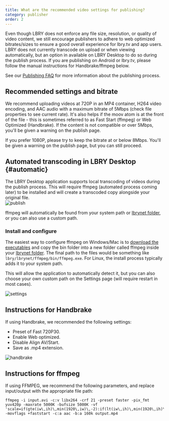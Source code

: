 ```yaml
---
title: What are the recommended video settings for publishing?
category: publisher
order: 2
---
```


Even though LBRY does not enforce any file size, resolution, or quality of video content, we still encourage publishers to adhere to web optimized bitrates/sizes to ensure a good overall experience for lbry.tv and app users. LBRY does not currently transcode on upload or when viewing automatically, but an option in available on LBRY Desktop to do so during the publish process. If you are publishing on Android or lbry.tv, please follow the manual instructions for Handbrake/ffmpeg below.

See our [Publishing FAQ](/faq/how-to-publish) for more information about the publishing process.

## Recommended settings and bitrate

We recommend uploading videos at 720P in an MP4 container, H264 video encoding, and AAC audio with a maximum bitrate of 5Mbps (check file properties to see current rate). It's also helps if the moov atom is at the front of the file - this is sometimes referred to as Fast Start (ffmpeg) or Web Optimized (Handbrake). If the content is not compatible or over 5Mbps, you'll be given a warning on the publish page.

If you prefer 1080P, please try to keep the bitrate at or below 8Mbps. You'll be given a warning on the publish page, but you can still proceed.

## Automated transcoding in LBRY Desktop {#automatic}

The LBRY Desktop application supports local transcoding of videos during the publish process. This will require ffmpeg (automated process coming later) to be installed and will create a transcoded copy alongside your original file.  
![publish](https://spee.ch/0/publish-page.jpeg)

ffmpeg will automatically be found from your system path or [lbrynet folder](/faq/lbry-directories), or you can also use a custom path.

### Install and configure

The easiest way to configure ffmpeg on Windows/Mac is to [download the executables](https://www.ffmpeg.org/download.html) and copy the bin folder into a new folder called ffmpeg inside your [lbrynet folder](/faq/lbry-directories). The final path to the files would be something like `lbry/lbrynet/ffmpeg/bin/ffmpeg.exe`. For Linux, the install process typically adds it to your system path.

This will allow the application to automatically detect it, but you can also choose your own custom path on the Settings page (will require restart in most cases).

![settings](https://spee.ch/4/ffmpeg-settings.jpg)

## Instructions for Handbrake

If using Handbrake, we recommended the following settings:

- Preset of Fast 720P30.
- Enable Web optimized.
- Disable Align AV/Start.
- Save as .mp4 extension.

![handbrake](https://spee.ch/7/hb-settings.png)

## Instructions for ffmpeg

If using FFMPEG, we recommend the following parameters, and replace input/output with the appropriate file path:

```
ffmpeg -i input.avi -c:v libx264 -crf 21 -preset faster -pix_fmt yuv420p -maxrate 5000K -bufsize 5000K -vf 'scale=if(gte(iw\,ih)\,min(1920\,iw)\,-2):if(lt(iw\,ih)\,min(1920\,ih)\,-2)' -movflags +faststart -c:a aac -b:a 160k output.mp4
```
